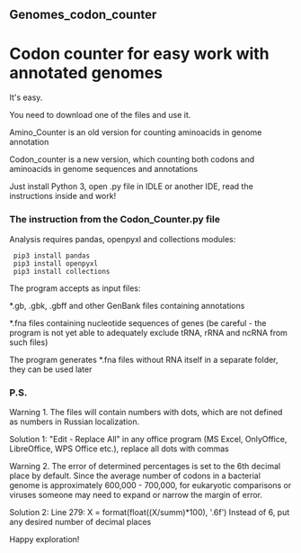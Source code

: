 ## Genomes_codon_counter
# Codon counter for easy work with annotated genomes

It's easy. 

You need to download one of the files and use it.

Amino_Counter is an old version for counting aminoacids in genome annotation

Codon_counter is a new version, which counting both codons and aminoacids in genome sequences and annotations 

Just install Python 3, open .py file in IDLE or another IDE,
read the instructions inside and work!


### The instruction from the Codon_Counter.py file

Analysis requires pandas, openpyxl and collections modules:

     pip3 install pandas
     pip3 install openpyxl
     pip3 install collections

The program accepts as input files:

*.gb, .gbk, .gbff and other GenBank files containing annotations

*.fna files containing nucleotide sequences of genes (be careful - the program is not yet able to adequately exclude tRNA, rRNA and ncRNA from such files)

The program generates *.fna files without RNA itself in a separate folder, they can be used later
 
### P.S.
Warning 1. The files will contain numbers with dots, which are not defined as numbers in Russian localization.

Solution 1: "Edit - Replace All" in any office program (MS Excel, OnlyOffice, LibreOffice, WPS Office etc.), replace all dots with commas

Warning 2. The error of determined percentages is set to the 6th decimal place by default.
Since the average number of codons in a bacterial genome is approximately 600,000 - 700,000, for eukaryotic comparisons
or viruses someone may need to expand or narrow the margin of error.

Solution 2: Line 279: X = format(float((X/summ)*100), '.6f')
Instead of 6, put any desired number of decimal places


Happy exploration!
